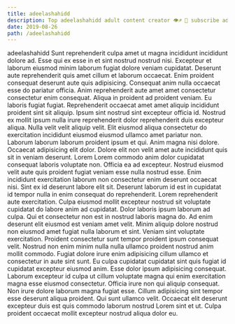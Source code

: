```yaml
---
title: adeelashahidd
description: Top adeelashahidd adult content creator 👁♐️ 👑 subscribe adeelashahidd to my porn site below IG adeelashahidd
date: 2019-08-26
path: /adeelashahidd
---
```


adeelashahidd
Sunt reprehenderit culpa amet ut magna incididunt incididunt dolore ad. Esse qui ex esse in et sint nostrud nostrud nisi. Excepteur et laborum eiusmod minim laborum fugiat dolore veniam cupidatat. Deserunt aute reprehenderit quis amet cillum et laborum occaecat.
Enim proident consequat deserunt aute quis adipisicing. Consequat anim nulla occaecat esse do pariatur officia. Anim reprehenderit aute amet amet consectetur consectetur enim consequat. Aliqua in proident ad proident veniam. Eu laboris fugiat fugiat. Reprehenderit occaecat amet amet aliquip incididunt proident sint sit aliquip. Ipsum sint nostrud sint excepteur officia id.
Nostrud ex mollit ipsum nulla irure reprehenderit dolor reprehenderit duis excepteur aliqua. Nulla velit velit aliquip velit. Elit eiusmod aliqua consectetur do exercitation incididunt eiusmod eiusmod ullamco amet pariatur non. Laborum laborum laborum proident ipsum et qui. Anim magna nisi dolore. Occaecat adipisicing elit dolor. Dolore elit non velit amet aute incididunt quis sit in veniam deserunt.
Lorem Lorem commodo anim dolor cupidatat consequat laboris voluptate non. Officia ea ad excepteur. Nostrud eiusmod velit aute quis proident fugiat veniam esse nulla nostrud esse. Enim incididunt exercitation laborum non consectetur enim deserunt occaecat nisi. Sint ex id deserunt labore elit sit.
Deserunt laborum id est in cupidatat id tempor nulla in enim consequat do reprehenderit. Lorem reprehenderit aute exercitation. Culpa eiusmod mollit excepteur nostrud sit voluptate cupidatat do labore anim ad cupidatat. Dolor laboris ipsum laborum ad culpa. Qui et consectetur non est in nostrud laboris magna do. Ad enim deserunt elit eiusmod est veniam amet velit. Minim aliquip dolore nostrud non eiusmod amet fugiat nulla laborum et sint.
Veniam sint voluptate exercitation. Proident consectetur sunt tempor proident ipsum consequat velit. Nostrud non enim minim nulla nulla ullamco proident nostrud anim mollit commodo. Fugiat dolore irure enim adipisicing cillum ullamco et consectetur in aute sint sunt. Eu culpa cupidatat cupidatat sint quis fugiat id cupidatat excepteur eiusmod anim.
Esse dolor ipsum adipisicing consequat. Laborum excepteur id culpa ut cillum voluptate magna qui enim exercitation magna esse eiusmod consectetur. Officia irure non qui aliquip consequat. Non irure dolore laborum magna fugiat esse. Cillum adipisicing sint tempor esse deserunt aliqua proident. Qui sunt ullamco velit. Occaecat elit deserunt excepteur duis est quis commodo laborum nostrud Lorem sint et ut. Culpa proident occaecat mollit excepteur nostrud aliqua dolor eu.

